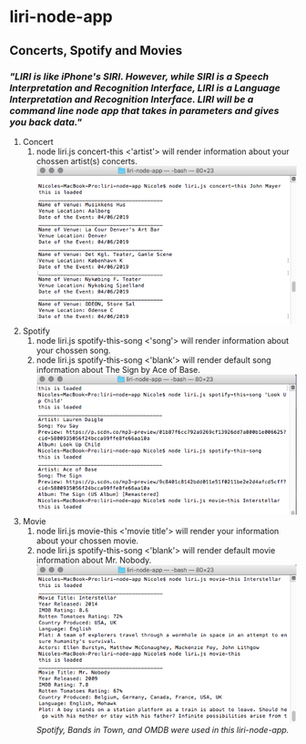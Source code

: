 # liri-node-app

## **Concerts, Spotify and Movies**

### *"LIRI is like iPhone's SIRI. However, while SIRI is a Speech Interpretation and Recognition Interface, LIRI is a _Language_ Interpretation and Recognition Interface. LIRI will be a command line node app that takes in parameters and gives you back data."*

1. Concert 
      1. node liri.js concert-this <'artist'> will render information about your chossen artist(s) concerts. 
![alt text](https://github.com/nicolemibarra/liri-node-app/blob/master/Screen%20Shot%202019-04-06%20at%206.31.59%20PM.png)
1. Spotify 
      1. node liri.js spotify-this-song <'song'> will render information about your chossen song. 
      1. node liri.js spotify-this-song <'blank'> will render default song information about The Sign by Ace of Base.  
![alt text](https://github.com/nicolemibarra/liri-node-app/blob/master/Screen%20Shot%202019-04-06%20at%206.32.47%20PM.png)
1. Movie 
      1. node liri.js movie-this <'movie title'> will render your information about your chossen movie. 
      1. node liri.js spotify-this-song <'blank'> will render default movie information about Mr. Nobody.  
![alt text](https://github.com/nicolemibarra/liri-node-app/blob/master/Screen%20Shot%202019-04-06%20at%206.33.33%20PM.png)
*Spotify, Bands in Town, and OMDB were used in this liri-node-app.*
      
